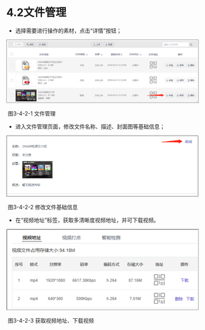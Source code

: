# 4.2文件管理

- 选择需要进行操作的素材，点击“详情”按钮；

![img](../images/41.png) 

​	图3-4-2-1 文件管理

- 进入文件管理页面，修改文件名称、描述、封面图等基础信息；

![img](../images/42.png) 

​	图3-4-2-2 修改文件基础信息

- 在“视频地址”标签，获取多清晰度视频地址，并可下载视频。

![img](../images/43.png) 

​	图3-4-2-3 获取视频地址、下载视频